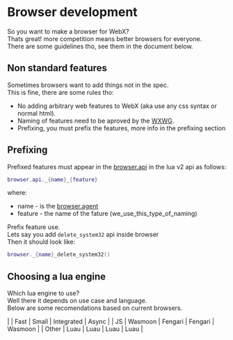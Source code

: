 # Browser development
So you want to make a browser for WebX?\
Thats great! more competition means better browsers for everyone.\
There are some guidelines tho, see them in the document below.

## Non standard features
Sometimes browsers want to add things not in the spec.\
This is fine, there are some rules tho:
- No adding arbitrary web features to WebX (aka use any css syntax or normal html).
- Naming of features need to be aproved by the [WXWG](../wxwg.md).
- Prefixing, you must prefix the features, more info in the prefixing section

## Prefixing
Prefixed features must appear in the [browser.api](../lua/v2/globals/browser.md) in the lua v2 api as follows:
```lua
browser.api._{name}_{feature}
```
where:
- name - is the [browser.agent](../lua/v2/globals/browser.md)
- feature - the name of the fature (we_use_this_type_of_naming)

Prefix feature use.\
Lets say you add `delete_system32` api inside browser\
Then it should look like:
```lua
browser._{name}_delete_system32()
```

## Choosing a lua engine
Which lua engine to use?\
Well there it depends on use case and language.\
Below are some recomendations based on current browsers.

|       | Fast    | Small   | Integrated | Async   |
| JS    | Wasmoon | Fengari | Fengari    | Wasmoon |
| Other | Luau    | Luau    | Luau       | Luau    |